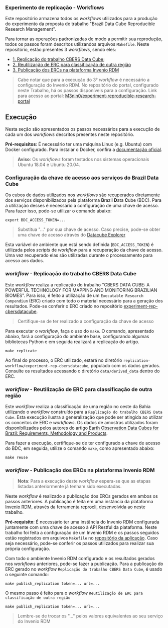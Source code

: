 ### Experimento de replicação - Workflows 

Este repositório armazena todos os *workflows* utilizados para a produção do experimento da proposta de trabalho "Brazil Data Cube Reproducible Research Management".

Para tornar as operações padronizadas de modo a permitir sua reprodução, todos os passos foram descritos utilizandos arquivos `Makefile`. Neste repositório, estão presentes 3 *workflows*, sendo eles:

- [1. Replicação do trabalho CBERS Data Cube](replication-workflow);
- [2. Reutilização de ERC para classificação de outra região](reusage-workflow)
- [3. Publicação dos ERCs na plataforma Invenio RDM](publication-workflow)

> Cabe notar que para a execução do 3° *workflow* é necessário a configuração do Invenio RDM. No repositório do portal, configurado neste Trabalho, há os passos disponíveis para a configuração. Link para acesso ao portal: [M3nin0/experiment-reproducible-research-portal](https://github.com/M3nin0/experiment-reproducible-research-portal)

## Execução

Nesta seção são apresentados os passos necessários para a execução de cada um dos *workflows* descritos presentes neste repositório.

**Pré-requisitos**: É necessário ter uma máquina Linux (e.g. Ubuntu) com Docker configurado. Para instalar o Docker, confira a [documentação oficial](https://docs.docker.com/get-docker/).

> **Aviso**: Os *workflows* foram testados nos sistemas operacionais Ubuntu 18.04 e Ubuntu 20.04.

### Configuração da chave de acesso aos serviços do Brazil Data Cube

Os cubos de dados utilizados nos *workflows* são recuperados diretamente dos serviços disponibilizados pela plataforma **B**razil **D**ata **C**ube (BDC). Para a utilização desses é necessário a configuração de uma chave de acesso. Para fazer isso, pode-se utilizar o comando abaixo:

```shell
export BDC_ACCESS_TOKEN=...
```

> Substitua "..." por sua chave de acesso. Caso precise, pode-se obter uma chave de acesso através do [Datacube Explorer](https://brazildatacube.dpi.inpe.br/portal/)

Esta variável de ambiente que está sendo definida (`BDC_ACCESS_TOKEN`) é utilizada pelos *scripts* de *workflow* para a recuperação da chave de acesso. Uma vez recuperado elas são utilizadas durante o processamento para acesso aos dados.

### *workflow* - Replicação do trabalho CBERS Data Cube

Este *workflow* realiza a replicação do trabalho "CBERS DATA CUBE: A POWERFUL TECHNOLOGY FOR MAPPING AND MONITORING BRAZILIAN BIOMES". Para isso, é feito a utilização de um `Executable Research Compendium` (ERC) criado com todo o material necessário para a geração dos resultados. Pode-se conferir o ERC criado no repositório [experiment-rep-cbersdatacube](https://github.com/M3nin0/experiment-rep-cbersdatacube).

> Certifique-se de ter realizado a configuração da chave de acesso

Para executar o *workflow*, faça o uso do `make`. O comando, apresentado abaixo, fará a configuração do ambiente base, configurando algumas bibliotecas Python e em seguida realizará a replicação do artigo.

```shell
make replicate
```

Ao final do processo, o ERC utilizado, estará no diretório `replication-workflow/experiment-rep-cbersdatacube`, populado com os dados gerados. Consulte os resultados acessando o diretório `data/derived_data` dentro do ERC.

### *workflow* - Reutilização de ERC para classificação de outra região

Este *workflow* realiza a classificação de uma região no oeste da Bahia utilizando o *workflow* construído para a `Replicação do trabalho CBERS Data Cube`. Esta execução ilustra a generalização que pode ser atingida ao utilizar os conceitos de ERC e *workflows*. Os dados de amostras utilizados foram disponibilizados pelos autores do artigo [Earth Observation Data Cubes for Brazil: Requirements, Methodology and Products](https://www.mdpi.com/2072-4292/12/24/4033).

Para fazer a execução, certifique-se de ter configurado a chave de acesso do BDC, em seguida, utilize o comando `make`, como apresentado abaixo:

```shell
make reuse
```

### *workflow* - Publicação dos ERCs na plataforma Invenio RDM

> **Nota**: Para a execução deste *workflow* espera-se que as etapas listadas anteriormente já tenham sido executadas.

Neste *workflow* é realizado a publicação dos ERCs gerados em ambos os passos anteriores. A publicação é feita em uma instância da plataforma [Invenio RDM](https://inveniosoftware.org/products/rdm/), através da ferramenta [reprocli](https://github.com/M3nin0/experiment-reproducible-research-portal/tree/main/tool), desenvolvida ao neste trabalho.

**Pré-requisito**: É necessário ter uma instância do Invenio RDM configurada juntamente com uma chave de acesso à API Restful da plataforma. Neste trabalho foi feita a configuração de um Invenio RDM e os passos seguidos estão registrados em arquivos `Makefile` no [repositório da aplicação](https://github.com/M3nin0/experiment-reproducible-research-portal/tree/main/portal). Caso seja necessário, pode-se conferir os passos utilizados para realizar sua própria configuração.

Com todo o ambiente Invenio RDM configurado e os resultados gerados nos *workflows* anteriores, pode-se fazer a publicação. Para a publicação do ERC gerado no *workflow* `Replicação do trabalho CBERS Data Cube`, é usado o seguinte comando:

```shell
make publish_replication token=... url=...
```

O mesmo passo é feito para o *workflow* `Reutilização de ERC para classificação de outra região`

```shell
make publish_replication token=... url=...
```

> Lembre-se de trocar os "..." pelos valores equivalentes ao seu serviço do Invenio RDM
